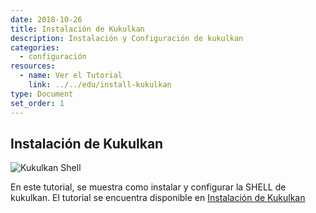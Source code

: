 ```yaml
---
date: 2018-10-26
title: Instalación de Kukulkan
description: Instalación y Configuración de kukulkan
categories:
  - configuración
resources:
  - name: Ver el Tutorial
    link: ../../edu/install-kukulkan
type: Document
set_order: 1
---
```


## Instalación de Kukulkan

![Kukulkan Shell](../../images/kukulkan-shell.gif)

En este tutorial, se muestra como instalar y configurar la SHELL de kukulkan. El tutorial se encuentra disponible en [Instalación de Kukulkan](../../edu/install-kukulkan)